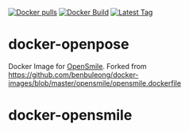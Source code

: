 [![Docker pulls](https://img.shields.io/docker/pulls/garyfeng/docker-opensmile.svg)](https://hub.docker.com/r/garyfeng/docker-opensmile/)
[![Docker Build](https://img.shields.io/docker/automated/garyfeng/docker-opensmile.svg)](https://hub.docker.com/r/garyfeng/docker-opensmilee/)
[![Latest Tag](https://img.shields.io/github/tag/garyfeng/docker-opensmile.svg)](https://hub.docker.com/r/garyfeng/docker-opensmile/)

# docker-openpose

Docker Image for [OpenSmile](http://audeering.com/technology/opensmile/). Forked from https://github.com/benbuleong/docker-images/blob/master/opensmile/opensmile.dockerfile 


# docker-opensmile
